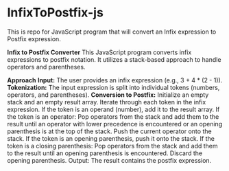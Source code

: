# InfixToPostfix-js
This is repo for JavaScript program that will convert an Infix expression to Postfix expression.

**Infix to Postfix Converter**
This JavaScript program converts infix expressions to postfix notation. It utilizes a stack-based approach to handle operators and parentheses.

**Approach**
**Input:** The user provides an infix expression (e.g., 3 + 4 * (2 - 1)).
**Tokenization:** The input expression is split into individual tokens (numbers, operators, and parentheses).
**Conversion to Postfix:**
Initialize an empty stack and an empty result array.
Iterate through each token in the infix expression.
If the token is an operand (number), add it to the result array.
If the token is an operator:
Pop operators from the stack and add them to the result until an operator with lower precedence is encountered or an opening parenthesis is at the top of the stack.
Push the current operator onto the stack.
If the token is an opening parenthesis, push it onto the stack.
If the token is a closing parenthesis:
Pop operators from the stack and add them to the result until an opening parenthesis is encountered.
Discard the opening parenthesis.
Output: The result contains the postfix expression.
